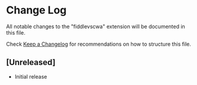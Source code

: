 # Change Log

All notable changes to the "fiddlevscwa" extension will be documented in this file.

Check [Keep a Changelog](http://keepachangelog.com/) for recommendations on how to structure this file.

## [Unreleased]

- Initial release